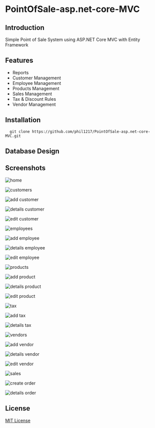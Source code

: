 # PointOfSale-asp.net-core-MVC
## Introduction ##
Simple Point of Sale System using ASP.NET Core MVC with Entity Framework
## Features ##
* Reports
* Customer Management
* Employee Management
* Products Management
* Sales Management
* Tax & Discount Rules
* Vendor Management
## Installation ##
```
  git clone https://github.com/phil1217/PointOfSale-asp.net-core-MVC.git
```
## Database Design ##

## Screenshots ##
![home](ScreenShots/ss-home.png)

![customers](ScreenShots/ss-customers.png)

![add customer](ScreenShots/ss-add-customer.png)

![details customer](ScreenShots/ss-details-customer.png)

![edit customer](ScreenShots/ss-edit-customer.png)

![employees](ScreenShots/ss-employees.png)

![add employee](ScreenShots/ss-add-employee.png)

![details employee](ScreenShots/ss-details-employee.png)

![edit employee](ScreenShots/ss-edit-employee.png)

![products](ScreenShots/ss-products.png)

![add product](ScreenShots/ss-add-product.png)

![details product](ScreenShots/ss-details-product.png)

![edit product](ScreenShots/ss-edit-product.png)

![tax](ScreenShots/ss-tax.png)

![add tax](ScreenShots/ss-add-tax.png)

![details tax](ScreenShots/ss-details-tax.png)

![vendors](ScreenShots/ss-vendors.png)

![add vendor](ScreenShots/ss-add-vendor.png)

![details vendor](ScreenShots/ss-details-vendor.png)

![edit vendor](ScreenShots/ss-edit-vendor.png)

![sales](ScreenShots/ss-sales.png)

![create order](ScreenShots/ss-create-order.png)

![details order](ScreenShots/ss-details-order.png)

## License ##
[MIT License](LICENSE)
